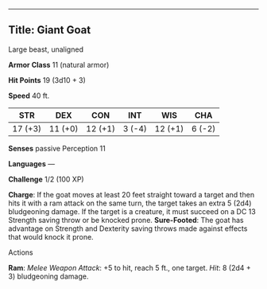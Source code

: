 -------------------------
Title: Giant Goat
-------------------------


Large beast, unaligned

**Armor Class** 11 (natural armor)

**Hit Points** 19 (3d10 + 3)

**Speed** 40 ft.

| STR    | DEX     | CON     | INT     | WIS     | CHA
|---------| -------- |--------- |--------- |---------| --------
| 17 (+3)   | 11 (+0)   | 12 (+1)   | 3 (-4)   | 12 (+1)   | 6 (-2)

**Senses** passive Perception 11

**Languages** —

**Challenge** 1/2 (100 XP)


**Charge**: If the goat moves at least 20 feet straight toward a
target and then hits it with a ram attack on the same turn, the
target takes an extra 5 (2d4) bludgeoning damage. If the target is a
creature, it must succeed on a DC 13 Strength saving throw or be
knocked prone.
**Sure-Footed**: The goat has advantage on Strength and Dexterity
saving throws made against effects that would knock it prone.


Actions

**Ram**: *Melee Weapon Attack*: +5 to hit, reach 5 ft., one target.
*Hit*: 8 (2d4 + 3) bludgeoning damage.

